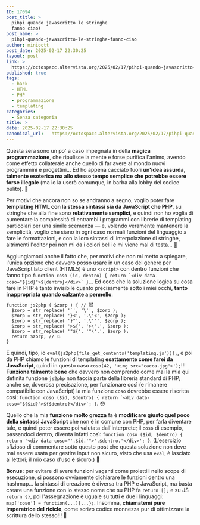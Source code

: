 ```yaml
---
ID: 17094
post_title: >
  pihpi quando javascritto le stringhe
  fanno ciao!
post_name: >
  pihpi-quando-javascritto-le-stringhe-fanno-ciao
author: minioctt
post_date: 2025-02-17 22:30:25
layout: post
link: >
  https://octospacc.altervista.org/2025/02/17/pihpi-quando-javascritto-le-stringhe-fanno-ciao/
published: true
tags:
  - hack
  - HTML
  - PHP
  - programmazione
  - templating
categories:
  - Senza categoria
title: >
date: 2025-02-17 22:30:25
canonical_url:   https://octospacc.altervista.org/2025/02/17/pihpi-quando-javascritto-le-stringhe-fanno-ciao/
---
```

<!-- wp:paragraph -->
<p>Questa sera sono un po' a caso impegnata in della <strong>magica programmazione</strong>, che ripulisce la mente e forse purifica l'animo, avendo come effetto collaterale anche quello di far avere al mondo nuovi programmini e progettini... Ed ho appena cacciato fuori <strong>un'idea assurda, talmente esoterica ma allo stesso tempo semplice che potrebbe essere forse illegale</strong> (ma io la userò comunque, in barba alla lobby del codice pulito). 🐒</p>
<!-- /wp:paragraph -->

<!-- wp:paragraph -->
<p>Per motivi che ancora non so se andranno a segno, voglio poter fare <strong>templating HTML con la stessa sintassi sia da JavaScript che PHP</strong>, su stringhe che alla fine sono <strong>relativamente semplici</strong>, e quindi non ho voglia di aumentare la complessità di entrambi i programmi con librerie di templating particolari per una simile scemenza — e, volendo veramente mantenere la semplicità, voglio che siano in ogni caso normali funzioni del linguaggio a fare le formattazioni, e con la loro sintassi di interpolazione di stringhe, altrimenti l'editor poi non mi da i colori belli e mi viene mal di testa... 🤯</p>
<!-- /wp:paragraph -->

<!-- wp:paragraph -->
<p>Aggiungiamoci anche il fatto che, per motivi che non mi metto a spiegare, l'unica opzione che davvero posso usare in un caso del genere per JavaScript lato client (HTML5) è uno <code>&lt;script></code> con dentro funzioni che fanno tipo <code>function coso (id, dentro) { return `&lt;div data-coso="${id}">${dentro}&lt;/div>` }</code>... Ed ecco che la soluzione logica su cosa fare in PHP è tanto invisibile quanto precisamente sotto i miei occhi, <strong>tanto inappropriata quando calzante a pennello</strong>:</p>
<!-- /wp:paragraph -->

<!-- wp:code -->
<pre class="wp-block-code"><code>function js2php ( $zorp ) { // 😈
  $zorp = str_replace( '`', '\'', $zorp );
  $zorp = str_replace( '}&lt;', '.\'&lt;', $zorp );
  $zorp = str_replace( '}"', '.\'"', $zorp );
  $zorp = str_replace( '>${', '>\'.', $zorp );
  $zorp = str_replace( '"${', '"\'.', $zorp );
  return $zorp; // 💥
}</code></pre>
<!-- /wp:code -->

<!-- wp:paragraph -->
<p>E quindi, tipo, io <code>eval(js2php(file_get_contents('templating.js')));</code>, e poi da PHP chiamo le funzioni di templating <strong>esattamente come farei da JavaScript</strong>, quindi in questo caso <code>coso(42, '&lt;img src="cacca.jpg">');</code>!!! <strong>Funziona talmente bene</strong> che davvero non comprendo come mai la mia qui definita funzione <code>js2php</code> non faccia parte della libreria standard di PHP; anche se, doverosa precisazione, per funzionare così (e rimanere compatibile con JavaScript) la mia funzione <code>coso</code> dovrebbe essere riscritta così: <code>function coso ($id, $dentro) { return `&lt;div data-coso="${$id}">${$dentro}&lt;/div>`; }</code>. 😳</p>
<!-- /wp:paragraph -->

<!-- wp:paragraph -->
<p>Quello che la mia <strong>funzione molto grezza</strong> fa è <strong>modificare giusto quel poco della sintassi JavaScript</strong> che non è in comune con PHP, per farla diventare tale, e quindi poter essere poi valutata dall'interprete; il <code>coso</code> di esempio, passandoci dentro, diventa infatti così: <code>function coso ($id, $dentro) { return '&lt;div data-coso="'.$id.'">'.$dentro.'&lt;/div>'; }</code>. (L'esercizio sfizioso di commentare sotto questo post che questa soluzione non deve mai essere usata per gestire input non sicuro, visto che usa <code>eval</code>, è lasciato ai lettori; il mio caso d'uso è sicuro.) 💉</p>
<!-- /wp:paragraph -->

<!-- wp:paragraph -->
<p><strong>Bonus:</strong> per evitare di avere funzioni vaganti come proiettili nello scope di esecuzione, si possono ovviamente dichiarare le funzioni dentro una hashmap... la sintassi di creazione è diversa tra PHP e JavaScript, ma basta creare una funzione con lo stesso nome che su PHP fa <code>return [];</code> e su JS <code>return {}</code>, poi l'assegnazione è uguale su tutti e due i linguaggi: <code>map['coso'] = function(...){...};</code>. Insomma, <strong>chiamatemi pure imperatrice del riciclo</strong>, come scrivo codice monnezza pur di ottimizzare la scrittura dello stesso!!! 💩</p>
<!-- /wp:paragraph -->